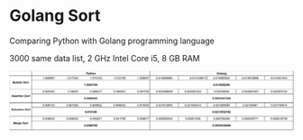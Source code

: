 # Golang Sort

Comparing Python with Golang programming language

3000 same data list,
2 GHz Intel Core i5,
8 GB RAM

![](https://github.com/keynekassapa13/Golang-Ex/blob/master/sort/govspython.png)

